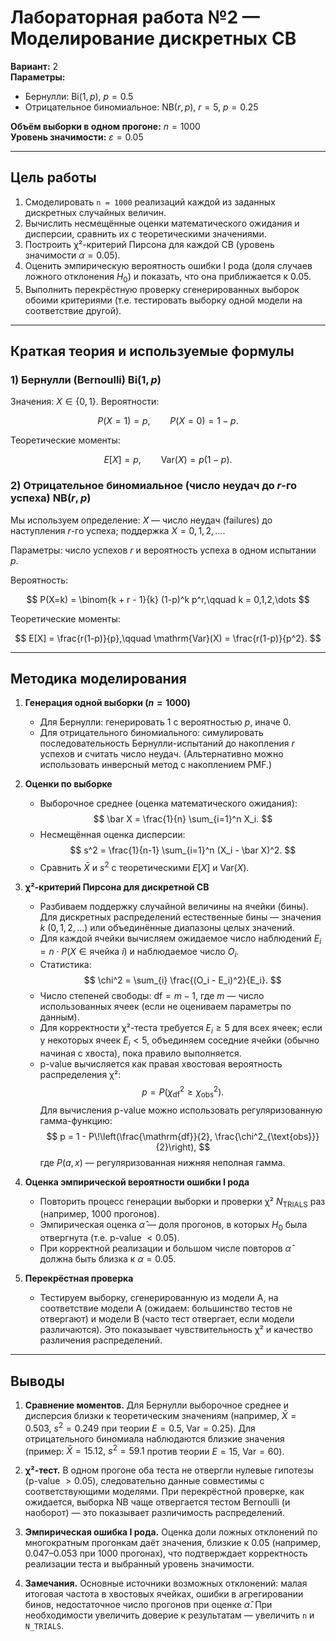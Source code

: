 # Лабораторная работа №2 — Моделирование дискретных СВ

**Вариант:** 2  
**Параметры:**

* Бернулли: $\mathrm{Bi}(1,p),\ p = 0.5$
* Отрицательное биномиальное: $\mathrm{NB}(r,p),\ r = 5,\ p = 0.25$

**Объём выборки в одном прогоне:** $n = 1000$  
**Уровень значимости:** $\varepsilon = 0.05$

---

## Цель работы

1. Смоделировать `n = 1000` реализаций каждой из заданных дискретных случайных величин.  
2. Вычислить несмещённые оценки математического ожидания и дисперсии, сравнить их с теоретическими значениями.  
3. Построить χ²-критерий Пирсона для каждой СВ (уровень значимости $\alpha=0.05$).  
4. Оценить эмпирическую вероятность ошибки I рода (доля случаев ложного отклонения $H_0$) и показать, что она приближается к $0.05$.  
5. Выполнить перекрёстную проверку сгенерированных выборок обоими критериями (т.е. тестировать выборку одной модели на соответствие другой).

---

## Краткая теория и используемые формулы

### 1) Бернулли (Bernoulli) $\mathrm{Bi}(1,p)$

Значения: $X \in \{0,1\}$. Вероятности:

$$
P(X=1) = p,\qquad P(X=0) = 1-p.
$$

Теоретические моменты:

$$
E[X] = p,\qquad \mathrm{Var}(X) = p(1-p).
$$

### 2) Отрицательное биномиальное (число неудач до $r$-го успеха) $\mathrm{NB}(r,p)$

Мы используем определение: $X$ — число неудач (failures) до наступления $r$-го успеха; поддержка $X=0,1,2,\dots$.

Параметры: число успехов $r$ и вероятность успеха в одном испытании $p$.

Вероятность:

$$
P(X=k) = \binom{k + r - 1}{k} (1-p)^k p^r,\qquad k = 0,1,2,\dots
$$

Теоретические моменты:

$$
E[X] = \frac{r(1-p)}{p},\qquad \mathrm{Var}(X) = \frac{r(1-p)}{p^2}.
$$

---

## Методика моделирования

1. **Генерация одной выборки ($n = 1000$)**

   * Для Бернулли: генерировать $1$ с вероятностью $p$, иначе $0$.  
   * Для отрицательного биномиального: симулировать последовательность Бернулли-испытаний до накопления $r$ успехов и считать число неудач. (Альтернативно можно использовать инверсный метод с накоплением PMF.)

2. **Оценки по выборке**

   * Выборочное среднее (оценка математического ожидания):
     $$
     \bar X = \frac{1}{n} \sum_{i=1}^n X_i.
     $$
   * Несмещённая оценка дисперсии:
     $$
     s^2 = \frac{1}{n-1} \sum_{i=1}^n (X_i - \bar X)^2.
     $$
   * Сравнить $\bar X$ и $s^2$ с теоретическими $E[X]$ и $\mathrm{Var}(X)$.

3. **χ²-критерий Пирсона для дискретной СВ**

   * Разбиваем поддержку случайной величины на ячейки (бины). Для дискретных распределений естественные бины — значения $k$ ($0,1,2,\dots$) или объединённые диапазоны целых значений.  
   * Для каждой ячейки вычисляем ожидаемое число наблюдений $E_i = n \cdot P(X \in \text{ячейка }i)$ и наблюдаемое число $O_i$.  
   * Статистика:
     $$
     \chi^2 = \sum_{i} \frac{(O_i - E_i)^2}{E_i}.
     $$
   * Число степеней свободы: $\mathrm{df} = m - 1$, где $m$ — число использованных ячеек (если не оцениваем параметры по данным).  
   * Для корректности χ²-теста требуется $E_i \ge 5$ для всех ячеек; если у некоторых ячеек $E_i < 5$, объединяем соседние ячейки (обычно начиная с хвоста), пока правило выполняется.  
   * p-value вычисляется как правая хвостовая вероятность распределения χ²:
     $$
     p = P\bigl(\chi^2_{\mathrm{df}} \ge \chi^2_{\text{obs}}\bigr).
     $$
     Для вычисления p-value можно использовать регуляризованную гамма-функцию:
     $$
     p = 1 - P\!\left(\frac{\mathrm{df}}{2}, \frac{\chi^2_{\text{obs}}}{2}\right),
     $$
     где $P(a,x)$ — регуляризованная нижняя неполная гамма.

4. **Оценка эмпирической вероятности ошибки I рода**

   * Повторить процесс генерации выборки и проверки χ² $N_{\text{TRIALS}}$ раз (например, $1000$ прогонов).  
   * Эмпирическая оценка $\hat\alpha$ — доля прогонов, в которых $H_0$ была отвергнута (т.е. p-value $<0.05$).  
   * При корректной реализации и большом числе повторов $\hat\alpha$ должна быть близка к $\alpha = 0.05$.

5. **Перекрёстная проверка**

   * Тестируем выборку, сгенерированную из модели A, на соответствие модели A (ожидаем: большинство тестов не отвергают) и модели B (часто тест отвергает, если модели различаются). Это показывает чувствительность χ² и качество различения распределений.

---

## Выводы

1. **Сравнение моментов.** Для Бернулли выборочное среднее и дисперсия близки к теоретическим значениям (например, $\bar X = 0.503,\ s^2 = 0.249$ при теории $E=0.5,\ \mathrm{Var}=0.25$). Для отрицательного биномиала наблюдаются близкие значения (пример: $\bar X = 15.12,\ s^2 = 59.1$ против теории $E=15,\ \mathrm{Var}=60$).

2. **χ²-тест.** В одном прогоне оба теста не отвергли нулевые гипотезы (p-value $> 0.05$), следовательно данные совместимы с соответствующими моделями. При перекрёстной проверке, как ожидается, выборка NB чаще отвергается тестом Bernoulli (и наоборот) — это показывает различимость распределений.

3. **Эмпирическая ошибка I рода.** Оценка доли ложных отклонений по многократным прогонкам даёт значения, близкие к $0.05$ (например, $0.047\text{–}0.053$ при $1000$ прогонах), что подтверждает корректность реализации теста и выбранный уровень значимости.

4. **Замечания.** Основные источники возможных отклонений: малая итоговая частота в хвостовых ячейках, ошибки в агрегировании бинов, недостаточное число прогонов при оценке $\hat\alpha$. При необходимости увеличить доверие к результатам — увеличить `n` и `N_TRIALS`.
